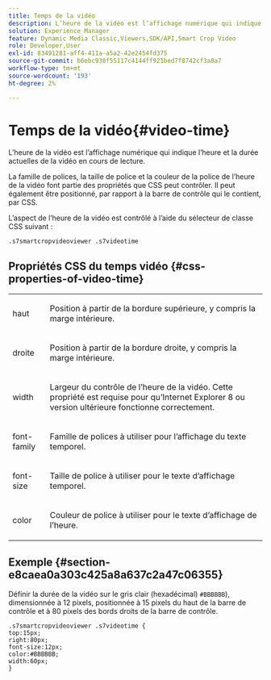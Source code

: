 ```yaml
---
title: Temps de la vidéo
description: L’heure de la vidéo est l’affichage numérique qui indique l’heure et la durée actuelles de la vidéo en cours de lecture.
solution: Experience Manager
feature: Dynamic Media Classic,Viewers,SDK/API,Smart Crop Video
role: Developer,User
exl-id: 83491281-aff4-411a-a5a2-42e2454fd375
source-git-commit: b6ebc938f55117c4144ff921bed7f8742cf3a8a7
workflow-type: tm+mt
source-wordcount: '193'
ht-degree: 2%

---
```


# Temps de la vidéo{#video-time}

L’heure de la vidéo est l’affichage numérique qui indique l’heure et la durée actuelles de la vidéo en cours de lecture.

<!--<a id="section_061E550C1C1D4DB2BD663A898895B38C"></a>-->

La famille de polices, la taille de police et la couleur de la police de l’heure de la vidéo font partie des propriétés que CSS peut contrôler. Il peut également être positionné, par rapport à la barre de contrôle qui le contient, par CSS.

L’aspect de l’heure de la vidéo est contrôlé à l’aide du sélecteur de classe CSS suivant :

```
.s7smartcropvideoviewer .s7videotime
```

## Propriétés CSS du temps vidéo {#css-properties-of-video-time}

<table id="table_C48C56E696304C9BAFEE71BA9EA9A174"> 
 <tbody> 
  <tr> 
   <td colname="col1"> <p> <span class="codeph"> haut </span> </p> </td> 
   <td colname="col2"> <p>Position à partir de la bordure supérieure, y compris la marge intérieure. </p> </td> 
  </tr> 
  <tr> 
   <td colname="col1"> <p> <span class="codeph"> droite </span> </p> </td> 
   <td colname="col2"> <p>Position à partir de la bordure droite, y compris la marge intérieure. </p> </td> 
  </tr> 
  <tr> 
   <td colname="col1"> <p> <span class="codeph"> width </span> </p> </td> 
   <td colname="col2"> <p> Largeur du contrôle de l’heure de la vidéo. Cette propriété est requise pour qu’Internet Explorer 8 ou version ultérieure fonctionne correctement. </p> </td> 
  </tr> 
  <tr> 
   <td colname="col1"> <p> <span class="codeph"> font-family </span> </p> </td> 
   <td colname="col2"> <p>Famille de polices à utiliser pour l’affichage du texte temporel. </p> </td> 
  </tr> 
  <tr> 
   <td colname="col1"> <p> <span class="codeph"> font-size </span> </p> </td> 
   <td colname="col2"> <p>Taille de police à utiliser pour le texte d’affichage temporel. </p> </td> 
  </tr> 
  <tr> 
   <td colname="col1"> <p> <span class="codeph"> color </span> </p> </td> 
   <td colname="col2"> <p>Couleur de police à utiliser pour le texte d’affichage de l’heure. </p> </td> 
  </tr> 
 </tbody> 
</table>

## Exemple {#section-e8caea0a303c425a8a637c2a47c06355}

Définir la durée de la vidéo sur le gris clair (hexadécimal) `#BBBBBB`), dimensionnée à 12 pixels, positionnée à 15 pixels du haut de la barre de contrôle et à 80 pixels des bords droits de la barre de contrôle.

```
.s7smartcropvideoviewer .s7videotime { 
top:15px; 
right:80px; 
font-size:12px; 
color:#BBBBBB; 
width:60px;  
}
```
